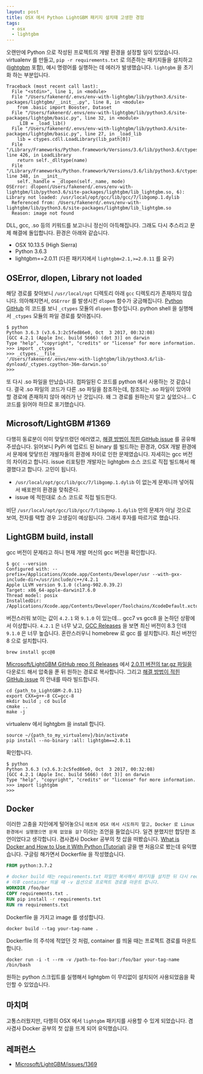 ```yaml
---
layout: post
title: OSX 에서 Python LightGBM 패키지 설치때 고생한 경험
tags:
  - osx
  - lightgbm
---
```


오랜만에 Python 으로 작성된 프로젝트의 개발 환경을 설정할 일이 있었습니다. virtualenv 를 만들고, `pip -r requirements.txt` 로 의존하는 패키지들을 설치하고 ([lightgbm](https://pypi.org/project/lightgbm/) 포함), 예시 명령어를 실행하는 데 에러가 발생했습니다. `lightgbm` 을 초기화 하는 부분입니다.

```
Traceback (most recent call last):
  File "<stdin>", line 1, in <module>
  File "/Users/fakenerd/.envs/env-with-lightgbm/lib/python3.6/site-packages/lightgbm/__init__.py", line 8, in <module>
    from .basic import Booster, Dataset
  File "/Users/fakenerd/.envs/env-with-lightgbm/lib/python3.6/site-packages/lightgbm/basic.py", line 32, in <module>
    _LIB = _load_lib()
  File "/Users/fakenerd/.envs/env-with-lightgbm/lib/python3.6/site-packages/lightgbm/basic.py", line 27, in _load_lib
    lib = ctypes.cdll.LoadLibrary(lib_path[0])
  File "/Library/Frameworks/Python.framework/Versions/3.6/lib/python3.6/ctypes/__init__.py", line 426, in LoadLibrary
    return self._dlltype(name)
  File "/Library/Frameworks/Python.framework/Versions/3.6/lib/python3.6/ctypes/__init__.py", line 348, in __init__
    self._handle = _dlopen(self._name, mode)
OSError: dlopen(/Users/fakenerd/.envs/env-with-lightgbm/lib/python3.6/site-packages/lightgbm/lib_lightgbm.so, 6): Library not loaded: /usr/local/opt/gcc/lib/gcc/7/libgomp.1.dylib
  Referenced from: /Users/fakenerd/.envs/env-with-lightgbm/lib/python3.6/site-packages/lightgbm/lib_lightgbm.so
  Reason: image not found
```

DLL, gcc, .so 등의 키워드를 보고나니 정신이 아득해집니다. 그래도 다시 추스리고 문제 해결에 돌입합니다. 환경은 아래와 같습니다.

* OSX 10.13.5 (High Sierra)
* Python 3.6.3
* lightgbm==2.0.11 (다른 패키지에서 `lightgbm<2.1,>=2.0.11` 를 요구)

## OSError, dlopen, Library not loaded

해당 경로를 찾아보니 `/usr/local/opt` 디렉토리 아래 `gcc` 디렉토리가 존재하지 않습니다. 의아해지면서, `OSError` 를 발생시킨 `dlopen` 함수가 궁금해집니다. [Python GitHub](https://github.com/python/cpython/blob/v3.6.3/Lib/ctypes/__init__.py#L133) 의 코드를 보니 `_ctypes` 모듈의 `dlopen` 함수입니다. python shell 을 실행해서 `_ctypes` 모듈의 파일 경로를 찾아봅니다.

```
$ python
Python 3.6.3 (v3.6.3:2c5fed86e0, Oct  3 2017, 00:32:08)
[GCC 4.2.1 (Apple Inc. build 5666) (dot 3)] on darwin
Type "help", "copyright", "credits" or "license" for more information.
>>> import _ctypes
>>> _ctypes.__file__
'/Users/fakenerd/.envs/env-with-lightgbm/lib/python3.6/lib-dynload/_ctypes.cpython-36m-darwin.so'
>>>
```

또 다시 .so 파일을 만났습니다. 컴파일된 C 코드를 python 에서 사용하는 것 같습니다. 결국 .so 파일의 코드가 다른 .so 파일을 참조하는데, 참조되는 .so 파일이 있어야 할 경로에 존재하지 않아 에러가 난 것입니다. 왜 그 경로를 원하는지 알고 싶었으나... C 코드를 읽어야 하므로 포기했습니다.

## Microsoft/LightGBM #1369

다행히 동료분이 이미 맞닿뜨렸던 에러였고, [해결 방법이 적힌 GitHub issue](https://github.com/Microsoft/LightGBM/issues/1369) 를 공유해주셨습니다. 읽어보니 PyPi 에 업로드 된 binary 를 빌드하는 환경과, OSX 개발 환경에서 문제에 맞닿뜨린 개발자들의 환경에 차이로 인한 문제였습니다. 자세히는 gcc 버전의 차이라고 합니다. issue 리포팅한 개발자는 lightgbm 소스 코드로 직접 빌드해서 해결했다고 합니다. 고민이 됩니다.

* `/usr/local/opt/gcc/lib/gcc/7/libgomp.1.dylib` 이 없는게 문제니까 넣어줘서 배포판의 환경을 맞춰준다.
* issue 에 적힌대로 소스 코드로 직접 빌드한다.

비단 `/usr/local/opt/gcc/lib/gcc/7/libgomp.1.dylib` 만의 문제가 아닐 것으로 보여, 전자를 택할 경우 고생길이 예상됩니다. 그래서 후자를 따르기로 했습니다.

## LightGBM build, install

gcc 버전이 문제라고 하니 현재 개발 머신의 gcc 버전을 확인합니다.

```
$ gcc --version
Configured with: --prefix=/Applications/Xcode.app/Contents/Developer/usr --with-gxx-include-dir=/usr/include/c++/4.2.1
Apple LLVM version 9.1.0 (clang-902.0.39.2)
Target: x86_64-apple-darwin17.6.0
Thread model: posix
InstalledDir: /Applications/Xcode.app/Contents/Developer/Toolchains/XcodeDefault.xctoolchain/usr/bin
```

버전스러워 보이는 값이 `4.2.1` 와 `9.1.0` 이 있는데... gcc7 vs gcc8 을 논하던 상황에서 이상합니다. `4.2.1` 은 너무 낮고, [GCC Releases](https://www.gnu.org/software/gcc/releases.html) 을 보면 최신 버전이 8.3 인데 `9.1.0` 은 너무 높습니다. 혼란스러우니 homebrew 로 gcc 를 설치합니다. 최신 버전인 8 으로 설치합니다.

```
brew install gcc@8
```

[Microsoft/LightGBM GitHub repo 의 Releases](https://github.com/Microsoft/LightGBM/releases) 에서 [2.0.11 버전의 tar.gz 파일을](https://github.com/Microsoft/LightGBM/archive/v2.0.11.tar.gz) 다운로드 해서 압축을 푼 뒤 원하는 경로로 복사합니다. 그리고 [해결 방법이 적힌 GitHub issue](https://github.com/Microsoft/LightGBM/issues/1369) 의 안내를 따라 빌드합니다.

```
cd {path_to_LightGBM-2.0.11}
export CXX=g++-8 CC=gcc-8
mkdir build ; cd build
cmake ..
make -j
```

virtualenv 에서 lightgbm 을 install 합니다.

```
source ~/{path_to_my_virtualenv}/bin/activate
pip install --no-binary :all: lightgbm==2.0.11
```

확인합니다.

```
$ python
Python 3.6.3 (v3.6.3:2c5fed86e0, Oct  3 2017, 00:32:08)
[GCC 4.2.1 (Apple Inc. build 5666) (dot 3)] on darwin
Type "help", "copyright", "credits" or "license" for more information.
>>> import lightgbm
>>>
```

## Docker

이러한 고충을 지인에게 털어놓으니 `애초에 OSX 에서 시도하지 말고, Docker 로 Linux 환경에서 실행했으면 문제 없었을 걸?` 이라는 조언을 들었습니다. 일견 분했지만 합당한 조언이었다고 생각합니다. 겸사겸사 Docker 공부의 첫 삽을 떠봤습니다. [What is Docker and How to Use it With Python (Tutorial)](https://djangostars.com/blog/what-is-docker-and-how-to-use-it-with-python/) 글을 맨 처음으로 봤는데 유익했습니다. 구글링 해가면서 Dockerfile 을 작성했습니다.

```Dockerfile
FROM python:3.7.2

# docker build 때는 requirements.txt 파일만 복사해서 패키지들 설치한 뒤 다시 requirements.txt 파일은 제거합니다.
# 이후 container 띄울 때 -v 옵션으로 프로젝트 경로를 마운트 합니다.
WORKDIR /foo/bar
COPY requirements.txt .
RUN pip install -r requirements.txt
RUN rm requirements.txt
```

Dockerfile 을 가지고 image 를 생성합니다.

```
docker build --tag your-tag-name .
```

Dockerfile 의 주석에 적었던 것 처럼, container 를 띄울 때는 프로젝트 경로를 마운트 합니다.

```
docker run -i -t --rm -v /path-to-foo-bar:/foo/bar your-tag-name /bin/bash
```

원하는 python 스크립트를 실행해서 lightgbm 이 무리없이 설치되어 사용되었음을 확인할 수 있었습니다.

## 마치며

고통스러웠지만, 다행히 OSX 에서 `lightgbm` 패키지를 사용할 수 있게 되었습니다. 겸사겸사 Docker 공부의 첫 삽을 뜨게 되어 유익했습니다.

## 레퍼런스

* [Microsoft/LightGBM/issues/1369](https://github.com/Microsoft/LightGBM/issues/1369)
